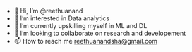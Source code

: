 - 👋 Hi, I’m @reethuanand
- 👀 I’m interested in Data analytics
- 🌱 I’m currently upskilling myself in ML and DL
- 💞️ I’m looking to collaborate on research and developement
- 📫 How to reach me reethuanandsha@gmail.com

<!---
reethuanand/reethuanand is a ✨ special ✨ repository because its `README.md` (this file) appears on your GitHub profile.
You can click the Preview link to take a look at your changes.
--->
